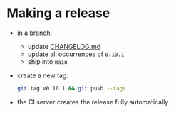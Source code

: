 # Making a release

- in a branch:
  - update [CHANGELOG.md](../CHANGELOG.md)
  - update all occurrences of `0.10.1`
  - ship into `main`
- create a new tag:

  ```bash
  git tag v0.10.1 && git push --tags
  ```
- the CI server creates the release fully automatically
